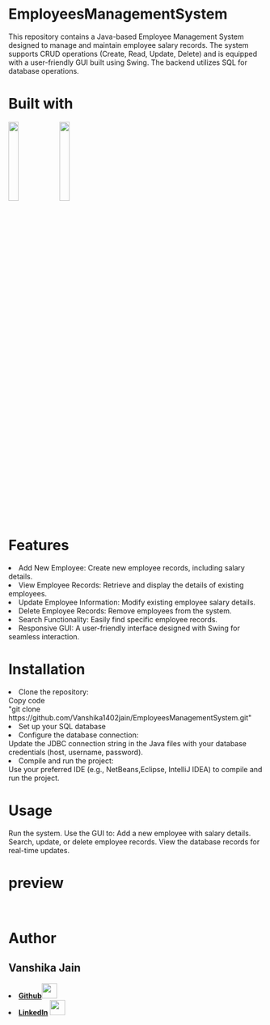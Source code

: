 # EmployeesManagementSystem
This repository contains a Java-based Employee Management System designed to manage and maintain employee salary records. The system supports CRUD operations (Create, Read, Update, Delete) and is equipped with a user-friendly GUI built using Swing. The backend utilizes SQL for database operations.
<h1>Built with</h1>
<img src="https://w7.pngwing.com/pngs/837/18/png-transparent-logo-java-runtime-environment-programming-language-runtime-system-oracle-text-logo-desktop-wallpaper-thumbnail.png" width=20%><img src="https://w7.pngwing.com/pngs/628/108/png-transparent-netbeans-hd-logo-thumbnail.png" width=20%>
<h1>Features</h1>
<li>Add New Employee: Create new employee records, including salary details.</li>
<li>View Employee Records: Retrieve and display the details of existing employees.</li>
<li>Update Employee Information: Modify existing employee salary details.</li>
<li>Delete Employee Records: Remove employees from the system.</li>
<li>Search Functionality: Easily find specific employee records.</li>
<li>Responsive GUI: A user-friendly interface designed with Swing for seamless interaction.</li>
<h1>Installation</h1>
<li>Clone the repository:</li>
    Copy code<br/>
   "git clone https://github.com/Vanshika1402jain/EmployeesManagementSystem.git"
<li>Set up your SQL database</li>
<li>Configure the database connection:</li>
Update the JDBC connection string in the Java files with your database credentials (host, username, password).
<li>Compile and run the project:</li>
  Use your preferred IDE (e.g., NetBeans,Eclipse, IntelliJ IDEA) to compile and run the project.
<h1>Usage</h1>
Run the system.
Use the GUI to:
Add a new employee with salary details.
Search, update, or delete employee records.
View the database records for real-time updates.
<h1>preview</h1>
<img src="">
<img src="">
<h1>Author</h1>
<h2>Vanshika Jain</h2>
<li><a href="https://github.com/Vanshika1402jain"><b>Github</b></a><img src="https://github.githubassets.com/assets/GitHub-Mark-ea2971cee799.png" width="30"></li>
<li><a href="https://in.linkedin.com/in/vanshika-jain-70384b252"><b>LinkedIn</b></a> <img src="https://encrypted-tbn0.gstatic.com/images?q=tbn:ANd9GcRJXmchPcewjo_gsPHwkIRElPCsDBYi0eeRWnwYOPT_pxmw8B--9J3RYR042OHrPdnHYyE&usqp=CAU" width="30"></li>
